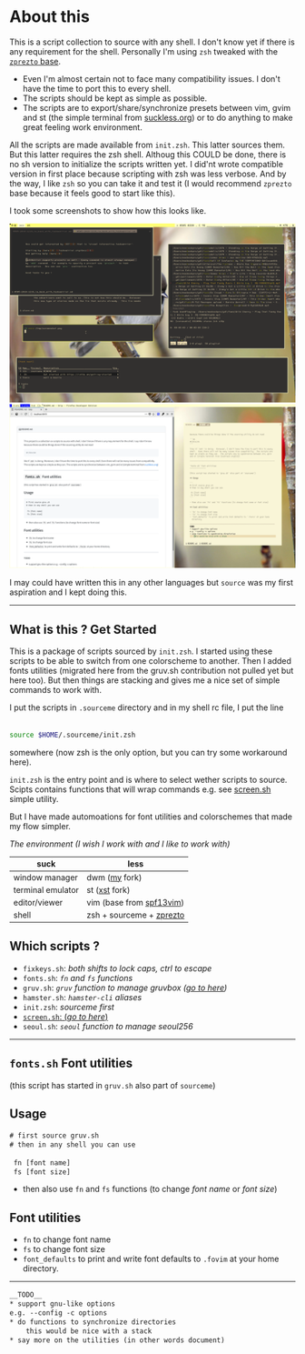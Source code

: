 [1]: https://st.suckless.org
[2]: https://github.com/malikbenkirane/screen.sh
[3]: https://github.com/spf13/spf13-vim
[4]: https://github.com/neeasade/xst
[5]: https://github.com/sorin-ionescu/prezto
[6]: https://github.com/malikbenkirane/dwm-fork
[7]: https://github.com/malikbenkirane/gruvbox-contrib/tree/master/st/scripts

# About this

This is a script collection to source with any shell.
I don't know yet if there is any requirement for the shell.
Personally I'm using `zsh` tweaked with the [`zprezto` base][5].

- Even I'm almost certain not to face many compatibility issues.  I don't have the time to port this to every shell.
- The scripts should be kept as simple as possible.
- The scripts are to export/share/synchronize presets between vim, gvim and st (the simple terminal from [suckless.org][1]) or to do anything to make great feeling work environment.

All the scripts are made available from `init.zsh`.  This latter sources them.
But this latter requires the zsh shell.  Althoug this COULD be done, there is
no sh version to initialize the scripts written yet.  I did'nt wrote compatible
version in first place because scripting with zsh was less verbose.
And by the way, I like `zsh` so you can take it and test it (I would recommend
`zprezto` base because it feels good to start like this).

I took some screenshots to show how this looks like.

![screeshot1]( images/screenshot1.png )
![screeshot2]( images/screenshot2.png )

I may could have written this in any other languages but `source` was my first
aspiration and I kept doing this.

--------------------------------------------------------------------------------

What is this ?  Get Started
---------------------------

This is a package of scripts sourced by `init.zsh`.  I started using these
scripts to be able to switch from one colorscheme to another.  Then I added
fonts utilities (migrated here from the gruv.sh contribution not pulled yet but
here too).  But then things are stacking and gives me a nice set of simple
commands to work with.

I put the scripts in `.sourceme` directory and in my shell rc file, I put the
line

```sh

source $HOME/.sourceme/init.zsh

```

somewhere (now zsh is the only option, but you can try some workaround here).

`init.zsh` is the entry point and is where to select wether scripts to source.
Scipts contains functions that will wrap commands e.g. see [screen.sh][2] simple utility.

But I have made automoations for font utilities and colorschemes that made my flow simpler.

_The environment_ _(I wish I work with and I like to work with)_

suck              | less
---               | ---
window manager    | dwm ([my][6] fork)
terminal emulator | st ([xst][4] fork)
editor/viewer     | vim (base from [spf13vim][3])
shell             | zsh + sourceme + [zprezto][5]

Which scripts ?
---------------

- `fixkeys.sh`: _both shifts to lock caps, ctrl to escape_
- `fonts.sh`: _`fn` and `fs` functions_
- `gruv.sh`: _`gruv` function to manage gruvbox ([go to here][7])_
- `hamster.sh`: _`hamster-cli` aliases_
- `init.zsh`: _sourceme first_
- [`screen.sh`: (_go to here_)][2]
- `seoul.sh`: _`seoul` function to manage seoul256_



--------------------------------------------------------------------------------

`fonts.sh` Font utilities
-------------------------

(this script has started in `gruv.sh` also part of `sourceme`)

## Usage

```
# first source gruv.sh
# then in any shell you can use

 fn [font name]
 fs [font size]
```

- then also use `fn` and `fs` functions (to change _font name_ or _font size_)

## Font utilities

- `fn` to change font name
- `fs` to change font size
- `font_defaults` to print and write font defaults to `.fovim` at your home
  directory.

--------------------------------------------------------------------------------
```
__TODO__
* support gnu-like options
e.g. --config -c options
* do functions to synchronize directories
    this would be nice with a stack
* say more on the utilities (in other words document)
```
